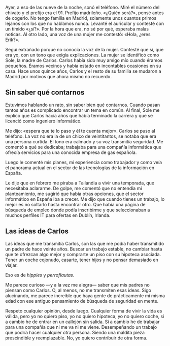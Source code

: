 Ayer, a eso de las nueve de la noche, sonó el teléfono. Miré el número del chivato y el prefijo era el 91. Prefijo madrileño. «¿Quién será?», pensé antes de cogerlo. No tengo familia en Madrid, solamente unos cuantos primos lejanos con los que no hablamos nunca. Levanté el auricular y contesté con un tímido «¿sí?». Por la hora que era, no sé por qué, esperaba malas noticas. Al otro lado, una voz de una mujer me contestó: «Hola, ¿eres Erik?».

Seguí extrañado porque no conocía la voz de la mujer. Contesté que sí, que era yo, con un tono que exigía explicaciones. La mujer se identificó como Sole, la madre de Carlos. Carlos había sido muy amigo mío cuando éramos pequeños. Éramos vecinos y había estado en incontables ocasiones en su casa. Hace unos quince años, Carlos y el resto de su familia se mudaron a Madrid por motivos que ahora mismo no recuerdo.

## Sin saber qué contarnos

Estuvimos hablando un rato, sin saber bien qué contarnos. Cuando pasan tantos años es complicado encontrar un tema en común. Al final, Sole me explicó que Carlos hacía años que había terminado la carrera y que se licenció como ingeniero informático.

Me dijo: «espera que te lo paso y él te cuenta mejor». Carlos se puso al teléfono. La voz no era la de un chico de veintitantos, se notaba que era una persona curtida. El tono era calmado y su voz transmitía seguridad. Me comentó a qué se dedicaba; trabajaba para una compañía informática que ofrecía servicios para una conocida empresa de gas española.

Luego le comenté mis planes, mi experiencia como trabajador y como veía el panorama actual en el sector de las tecnologías de la información en España.

Le dije que en febrero me piraba a Tailandia a vivir una temporada, que necesitaba aclararme. De golpe, me comentó que no entendía mi planteamiento, me sugirió que había otras opciones, que el sector informático en España iba a crecer. Me dijo que cuando tienes un trabajo, lo mejor es no soltarlo hasta encontrar otro. Que había una página de búsqueda de empleo donde podía inscribirme y que seleccionaban a muchos perfiles IT para ofertas en Dublín, Irlanda.

## Las ideas de Carlos

Las ideas que me transmitía Carlos, son las que me podía haber transmitido un padre de hace veinte años. Buscar un trabajo estable, no cambiar hasta que te ofrezcan algo mejor y comprarte un piso con su hipoteca asociada. Tener un coche cojonudo, casarte, tener hijos y no pensar demasiado en viajar.

Eso es de *hippies* y *perroflautas*.

Me parece curioso —y a la vez me alegra— saber que mis padres no piensan como Carlos. O, al menos, no me transmiten esas ideas. Sigo alucinando, me parece increíble que haya gente de prácticamente mi misma edad con ese antiguo pensamiento de búsqueda de seguridad en mente.

Respeto cualquier opinión, desde luego. Cualquier forma de vivir la vida es válida, pero yo no quiero piso, yo no quiero hipoteca, yo no quiero coche, si a cambio he de entrar en un callejón sin salida. Si a cambio he de trabajar para una compañía que ni me va ni me viene. Desempeñando un trabajo que podría hacer cualquier otra persona. Siendo una maldita pieza prescindible y reemplazable. No, yo quiero contribuir de otra forma.